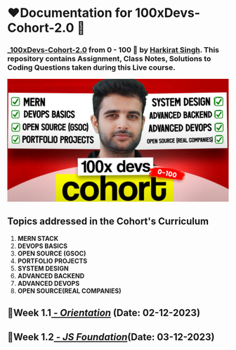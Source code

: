 # **❤️Documentation for 100xDevs-Cohort-2.0 🙏**

### _[100xDevs-Cohort-2.0](https://100xdevs.com/new-courses/8-live-0-100-complete) from 0 - 100 🚀 by [Harkirat Singh](https://www.linkedin.com/in/kirat-li/). This repository contains Assignment, Class Notes, Solutions to Coding Questions taken during this Live course.

![1701659476170](image/README/1701659476170.png)

## Topics addressed in the Cohort's Curriculum

1. **MERN STACK**
2. **DEVOPS BASICS**
3. **OPEN SOURCE (GSOC)**
4. **PORTFOLIO PROJECTS**
5. **SYSTEM DESIGN**
6. **ADVANCED BACKEND**
7. **ADVANCED DEVOPS**
8. **OPEN SOURCE(REAL COMPANIES)**

## 📙Week 1.1[ _- Orientation_](./Chapter%2001%20-%20Inception/) (Date: 02-12-2023)

## 📙Week 1.2[ _- JS Foundation_](./Chapter%2001%20-%20Inception/)(Date: 03-12-2023)
